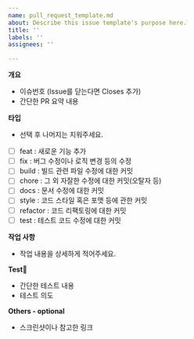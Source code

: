 ```yaml
---
name: pull_request_template.md
about: Describe this issue template's purpose here.
title: ''
labels: ''
assignees: ''

---
```


**개요**

- 이슈번호 (Issue를 닫는다면 Closes 추가)
- 간단한 PR 요약 내용

**타입** 
- 선택 후 나머지는 지워주세요.
- [ ]  feat : 새로운 기능 추가
- [ ]  fix : 버그 수정이나 로직 변경 등의 수정
- [ ]  build : 빌드 관련 파일 수정에 대한 커밋
- [ ]  chore : 그 외 자잘한 수정에 대한 커밋(오탈자 등)
- [ ]  docs : 문서 수정에 대한 커밋
- [ ]  style : 코드 스타일 혹은 포맷 등에 관한 커밋
- [ ]  refactor : 코드 리팩토링에 대한 커밋
- [ ]  test : 테스트 코드 수정에 대한 커밋

**작업 사항**
- 작업 내용을 상세하게 적어주세요.

**Test**🧪

- 간단한 테스트 내용
- 테스트 의도

**Others - optional**
- 스크린샷이나 참고한 링크
